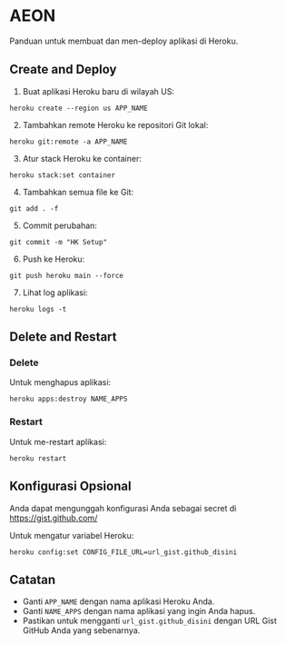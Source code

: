 
# AEON

Panduan untuk membuat dan men-deploy aplikasi di Heroku.

## Create and Deploy

1. Buat aplikasi Heroku baru di wilayah US:
```shell
heroku create --region us APP_NAME
```

2. Tambahkan remote Heroku ke repositori Git lokal:
```shell
heroku git:remote -a APP_NAME
```

3. Atur stack Heroku ke container:
```shell
heroku stack:set container
```

4. Tambahkan semua file ke Git:
```shell
git add . -f
```

5. Commit perubahan:
```shell
git commit -m "HK Setup"
```

6. Push ke Heroku:
```shell
git push heroku main --force
```

7. Lihat log aplikasi:
```shell
heroku logs -t
```

## Delete and Restart

### Delete
Untuk menghapus aplikasi:
```shell
heroku apps:destroy NAME_APPS
```

### Restart
Untuk me-restart aplikasi:
```shell
heroku restart
```

## Konfigurasi Opsional

Anda dapat mengunggah konfigurasi Anda sebagai secret di https://gist.github.com/

Untuk mengatur variabel Heroku:
```shell
heroku config:set CONFIG_FILE_URL=url_gist.github_disini
```

## Catatan

- Ganti `APP_NAME` dengan nama aplikasi Heroku Anda.
- Ganti `NAME_APPS` dengan nama aplikasi yang ingin Anda hapus.
- Pastikan untuk mengganti `url_gist.github_disini` dengan URL Gist GitHub Anda yang sebenarnya.


